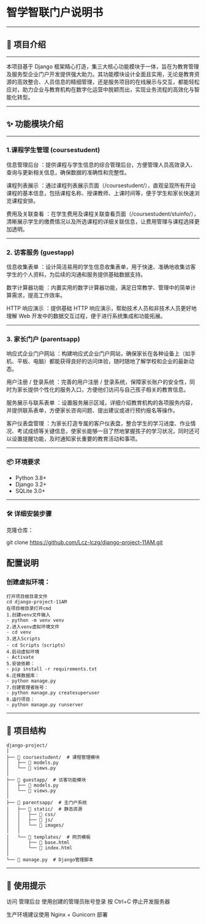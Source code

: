 <!-- by 梁超哲 -->
# 智学智联门户说明书
---
## 🧾 项目介绍
---
本项目基于 Django 框架精心打造，集三大核心功能模块于一体，旨在为教育管理及服务型企业门户开发提供强大助力。其功能模块设计全面且实用，无论是教育资源的高效整合、人员信息的精细管理，还是服务项目的在线展示与交互，都能轻松应对，助力企业与教育机构在数字化运营中脱颖而出，实现业务流程的高效化与智能化转型。


---
## ✨ 功能模块介绍
---
### 1.课程学生管理 (coursestudent)
信息管理后台 ：提供课程与学生信息的综合管理后台，方便管理人员高效录入、查询与更新相关信息，确保数据的准确性和完整性。

课程列表展示 ：通过课程列表展示页面（/coursestudent/），直观呈现所有开设课程的基本信息，包括课程名称、授课教师、上课时间等，便于学生和家长快速浏览课程安排。

费用及关联查看 ：在学生费用及课程关联查看页面（/coursestudent/stuinfo/），清晰展示学生的缴费情况以及所选课程的详细关联信息，让费用管理与课程选择更加透明。

---
### 2. 访客服务 (guestapp)

信息收集表单 ：设计简洁易用的学生信息收集表单，用于快速、准确地收集访客学生的个人资料，为后续的沟通和服务提供基础数据支持。

数字计算器功能 ：内置实用的数字计算器功能，满足日常教学、管理中的简单计算需求，提高工作效率。

HTTP 响应演示 ：提供基础 HTTP 响应演示，帮助技术人员和非技术人员更好地理解 Web 开发中的数据交互过程，便于进行系统集成和功能拓展。

---
### 3. 家长门户 (parentsapp)
响应式企业门户网站 ：构建响应式企业门户网站，确保家长在各种设备上（如手机、平板、电脑）都能获得良好的访问体验，随时随地了解学校和企业的最新动态。

用户注册 / 登录系统 ：完善的用户注册 / 登录系统，保障家长账户的安全性，同时为家长提供个性化的服务入口，方便他们访问与自己孩子相关的教育信息。

服务展示与联系表单 ：设置服务展示区域，详细介绍教育机构的各项服务内容，并提供联系表单，方便家长咨询问题、提出建议或进行预约报名等操作。

客户仪表盘管理 ：为家长打造专属的客户仪表盘，整合学生的学习进度、作业情况、考试成绩等关键信息，使家长能够一目了然地掌握孩子的学习状况，同时还可以设置提醒功能，及时通知家长重要的教育活动和事项。
<!-- by 梁超哲 -->
---
<!-- by 吴和师 -->
### 📦 环境要求

- Python 3.8+
- Django 3.2+
- SQLite 3.0+
------

### 🛠️ 详细安装步骤
克隆仓库：

git clone https://github.com/Lcz-lczg/django-project-11AM.git

## 配置说明
### 创建虚拟环境：
```
打开项目根目录文件
cd django-project-11AM
在项目根目录打开cmd
1.创建venv文件输入
- python -m venv venv
2.进入venv虚拟环境文件
- cd venv
3.进入Scripts 
- cd Scripts（scripts）
4.启动虚拟环境 
- Activate
5.安装依赖：
- pip install -r requirements.txt
6.迁移数据库：
- python manage.py 
7.创建管理者账号：
- python manage.py createsuperuser
8.运行项目：
- python manage.py runserver
```
 
------

## 📁 项目结构
``` 
django-project/
│
├── 📁 coursestudent/  # 课程管理模块
│   ├── 📄 models.py
│   └── 📄 views.py
│
├── 📁 guestapp/  # 访客功能模块
│   ├── 📄 models.py
│   └── 📄 views.py
│
├── 📁 parentsapp/  # 主门户系统
│   ├── 📁 static/  # 静态资源
│   │   ├── 📁 css/
│   │   ├── 📁 js/
│   │   └── 📁 images/
│   │
│   └── 📁 templates/  # 网页模板
│       ├── 📄 base.html
│       └── 📄 index.html
│
└── 📄 manage.py  # Django管理脚本
``` 
<!-- by 吴和师 -->
---

## 🚀 使用提示
访问 管理后台 使用创建的管理员账号登录
按 Ctrl+C 停止开发服务器

生产环境建议使用 Nginx + Gunicorn 部署
<!-- by 吴和师 -->


